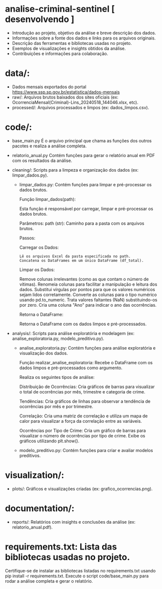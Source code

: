 # analise-criminal-sentinel [ desenvolvendo ]

- Introdução ao projeto, objetivo da análise e breve descrição dos dados.
- Informações sobre a fonte dos dados e links para os arquivos originais.
- Descrição das ferramentas e bibliotecas usadas no projeto.
- Exemplos de visualizações e insights obtidos da análise.
- Contribuições e informações para colaboração.

# data/:
- Dados mensais exportados do portal https://www.ssp.sp.gov.br/estatistica/dados-mensais
- raw/: Arquivos brutos baixados dos sites oficiais (ex: OcorrenciaMensal(Criminal)-Lins_20240518_144046.xlsx, etc).
- processed/: Arquivos processados e limpos (ex: dados_limpos.csv).
# code/:
- base_main.py É o arquivo principal que chama as funções dos outros pacotes e realiza a análise completa.
- relatorio_anual.py Contém funções para gerar o relatório anual em PDF com os resultados da análise.
- cleaning/: Scripts para a limpeza e organização dos dados (ex: limpar_dados.py).
  - limpar_dados.py: Contém funções para limpar e pré-processar os dados brutos.

     Função limpar_dados(path):

      Esta função é responsável por carregar, limpar e pré-processar os dados brutos.

      Parâmetros:
       path (str): Caminho para a pasta com os arquivos brutos.

      Passos:
    
       Carregar os Dados:
    
        Lê os arquivos Excel da pasta especificada no path.
        Concatena os DataFrames em um único DataFrame (df_total).

      Limpar os Dados:

       Remove colunas irrelevantes (como as que contam o número de vítimas).
       Renomeia colunas para facilitar a manipulação e leitura dos dados.
       Substitui vírgulas por pontos para que os valores numéricos sejam lidos corretamente.
       Converte as colunas para o tipo numérico usando pd.to_numeric.
       Trata valores faltantes (NaN) substituindo-os por zero.
       Cria uma coluna "Ano" para indicar o ano das ocorrências.

      Retorna o DataFrame:

       Retorna o DataFrame com os dados limpos e pré-processados.
    
- analysis/: Scripts para análise exploratória e modelagem (ex: analise_exploratoria.py, modelo_preditivo.py).
  - analise_exploratoria.py: Contém funções para análise exploratória e visualização dos dados.

    Função realizar_analise_exploratoria:
      Recebe o DataFrame com os dados limpos e pré-processados como argumento.

      Realiza os seguintes tipos de análise:

      Distribuição de Ocorrências:
       Cria gráficos de barras para visualizar o total de ocorrências por mês, trimestre e categoria de crime.

      Tendências:
       Cria gráficos de linhas para observar a tendência de ocorrências por mês e por trimestre.

      Correlação:
       Cria uma matriz de correlação e utiliza um mapa de calor para visualizar a força da correlação entre as variáveis.

      Ocorrências por Tipo de Crime:
       Cria um gráfico de barras para visualizar o número de ocorrências por tipo de crime.
       Exibe os gráficos utilizando plt.show().
         
  - modelo_preditivo.py: Contém funções para criar e avaliar modelos preditivos.  
# visualization/:
- plots/: Gráficos e visualizações criadas (ex: grafico_ocorrencias.png).
# documentation/:
- reports/: Relatórios com insights e conclusões da análise (ex: relatorio_anual.pdf).
# requirements.txt: Lista das bibliotecas usadas no projeto.
Certifique-se de instalar as bibliotecas listadas no requirements.txt usando pip install -r requirements.txt.
Execute o script code/base_main.py para rodar a análise completa e gerar o relatório.
